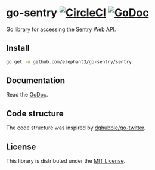 # go-sentry [![CircleCI](https://circleci.com/gh/elephant3/go-sentry/tree/master.svg?style=svg)](https://circleci.com/gh/elephant3/go-sentry/tree/master) [![GoDoc](https://godoc.org/github.com/elephant3/go-sentry/sentry?status.svg)](https://godoc.org/github.com/elephant3/go-sentry/sentry)
Go library for accessing the [Sentry Web API](https://docs.sentry.io/api/).

## Install
```sh
go get -u github.com/elephant3/go-sentry/sentry
```

## Documentation
Read the [GoDoc](https://godoc.org/github.com/elephant3/go-sentry/sentry).

## Code structure
The code structure was inspired by [dghubble/go-twitter](https://github.com/dghubble/go-twitter).

## License
This library is distributed under the [MIT License](LICENSE).

